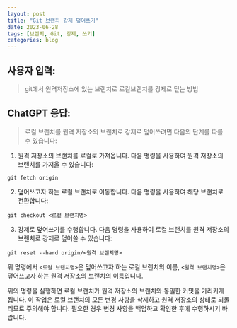 ```yaml
---
layout: post
title: "Git 브랜치 강제 덮어쓰기"
date: 2023-06-28
tags: [브랜치, Git, 강제, 쓰기]
categories: blog
---
```


## 사용자 입력:
> git에서  원격저장소에 있는 브랜치로 로컬브랜치를 강제로 덮는 방법

## ChatGPT 응답:
> 로컬 브랜치를 원격 저장소의 브랜치로 강제로 덮어쓰려면 다음의 단계를 따를 수 있습니다:

1. 원격 저장소의 브랜치를 로컬로 가져옵니다. 다음 명령을 사용하여 원격 저장소의 브랜치를 가져올 수 있습니다:
```
git fetch origin
```

2. 덮어쓰고자 하는 로컬 브랜치로 이동합니다. 다음 명령을 사용하여 해당 브랜치로 전환합니다:
```
git checkout <로컬 브랜치명>
```

3. 강제로 덮어쓰기를 수행합니다. 다음 명령을 사용하여 로컬 브랜치를 원격 저장소의 브랜치로 강제로 덮어쓸 수 있습니다:
```
git reset --hard origin/<원격 브랜치명>
```
위 명령에서 `<로컬 브랜치명>`은 덮어쓰고자 하는 로컬 브랜치의 이름, `<원격 브랜치명>`은 덮어쓰고자 하는 원격 저장소의 브랜치의 이름입니다.

위의 명령을 실행하면 로컬 브랜치가 원격 저장소의 브랜치와 동일한 커밋을 가리키게 됩니다. 이 작업은 로컬 브랜치의 모든 변경 사항을 삭제하고 원격 저장소의 상태로 되돌리므로 주의해야 합니다. 필요한 경우 변경 사항을 백업하고 확인한 후에 수행하시기 바랍니다.

